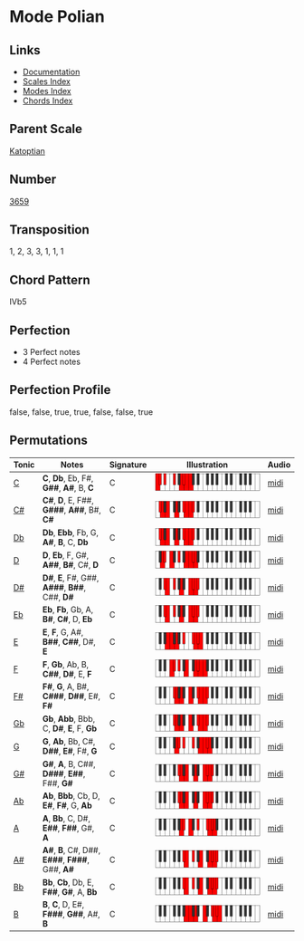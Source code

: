 # Mode Polian

## Links

- [Documentation](README.md)
- [Scales Index](Scales.md)
- [Modes Index](Modes.md)
- [Chords Index](Chords.md)

## Parent Scale

[Katoptian](ScaleKatoptian.md)

## Number

[3659](https://ianring.com/musictheory/scales/3659)

## Transposition

1, 2, 3, 3, 1, 1, 1

## Chord Pattern

IVb5

## Perfection

- 3 Perfect notes
- 4 Perfect notes

## Perfection Profile

false, false, true, true, false, false, true

## Permutations

| Tonic | Notes | Signature | Illustration | Audio |
|-------|-------|-----------|--------------|-------|
| [C](ModeCNaturalPolian.md) | **C**, **Db**, Eb, F#, **G##**, **A#**, B, **C** | C | ![CNaturalPolian](ModeCNaturalPolian.png) | [midi](https://github.com/edipermadi/music/blob/main/docs/ModeCNaturalPolian.mid?raw=true) |
| [C#](ModeCSharpPolian.md) | **C#**, **D**, E, F##, **G###**, **A##**, B#, **C#** | C | ![CSharpPolian](ModeCSharpPolian.png) | [midi](https://github.com/edipermadi/music/blob/main/docs/ModeCSharpPolian.mid?raw=true) |
| [Db](ModeDFlatPolian.md) | **Db**, **Ebb**, Fb, G, **A#**, **B**, C, **Db** | C | ![DFlatPolian](ModeDFlatPolian.png) | [midi](https://github.com/edipermadi/music/blob/main/docs/ModeDFlatPolian.mid?raw=true) |
| [D](ModeDNaturalPolian.md) | **D**, **Eb**, F, G#, **A##**, **B#**, C#, **D** | C | ![DNaturalPolian](ModeDNaturalPolian.png) | [midi](https://github.com/edipermadi/music/blob/main/docs/ModeDNaturalPolian.mid?raw=true) |
| [D#](ModeDSharpPolian.md) | **D#**, **E**, F#, G##, **A###**, **B##**, C##, **D#** | C | ![DSharpPolian](ModeDSharpPolian.png) | [midi](https://github.com/edipermadi/music/blob/main/docs/ModeDSharpPolian.mid?raw=true) |
| [Eb](ModeEFlatPolian.md) | **Eb**, **Fb**, Gb, A, **B#**, **C#**, D, **Eb** | C | ![EFlatPolian](ModeEFlatPolian.png) | [midi](https://github.com/edipermadi/music/blob/main/docs/ModeEFlatPolian.mid?raw=true) |
| [E](ModeENaturalPolian.md) | **E**, **F**, G, A#, **B##**, **C##**, D#, **E** | C | ![ENaturalPolian](ModeENaturalPolian.png) | [midi](https://github.com/edipermadi/music/blob/main/docs/ModeENaturalPolian.mid?raw=true) |
| [F](ModeFNaturalPolian.md) | **F**, **Gb**, Ab, B, **C##**, **D#**, E, **F** | C | ![FNaturalPolian](ModeFNaturalPolian.png) | [midi](https://github.com/edipermadi/music/blob/main/docs/ModeFNaturalPolian.mid?raw=true) |
| [F#](ModeFSharpPolian.md) | **F#**, **G**, A, B#, **C###**, **D##**, E#, **F#** | C | ![FSharpPolian](ModeFSharpPolian.png) | [midi](https://github.com/edipermadi/music/blob/main/docs/ModeFSharpPolian.mid?raw=true) |
| [Gb](ModeGFlatPolian.md) | **Gb**, **Abb**, Bbb, C, **D#**, **E**, F, **Gb** | C | ![GFlatPolian](ModeGFlatPolian.png) | [midi](https://github.com/edipermadi/music/blob/main/docs/ModeGFlatPolian.mid?raw=true) |
| [G](ModeGNaturalPolian.md) | **G**, **Ab**, Bb, C#, **D##**, **E#**, F#, **G** | C | ![GNaturalPolian](ModeGNaturalPolian.png) | [midi](https://github.com/edipermadi/music/blob/main/docs/ModeGNaturalPolian.mid?raw=true) |
| [G#](ModeGSharpPolian.md) | **G#**, **A**, B, C##, **D###**, **E##**, F##, **G#** | C | ![GSharpPolian](ModeGSharpPolian.png) | [midi](https://github.com/edipermadi/music/blob/main/docs/ModeGSharpPolian.mid?raw=true) |
| [Ab](ModeAFlatPolian.md) | **Ab**, **Bbb**, Cb, D, **E#**, **F#**, G, **Ab** | C | ![AFlatPolian](ModeAFlatPolian.png) | [midi](https://github.com/edipermadi/music/blob/main/docs/ModeAFlatPolian.mid?raw=true) |
| [A](ModeANaturalPolian.md) | **A**, **Bb**, C, D#, **E##**, **F##**, G#, **A** | C | ![ANaturalPolian](ModeANaturalPolian.png) | [midi](https://github.com/edipermadi/music/blob/main/docs/ModeANaturalPolian.mid?raw=true) |
| [A#](ModeASharpPolian.md) | **A#**, **B**, C#, D##, **E###**, **F###**, G##, **A#** | C | ![ASharpPolian](ModeASharpPolian.png) | [midi](https://github.com/edipermadi/music/blob/main/docs/ModeASharpPolian.mid?raw=true) |
| [Bb](ModeBFlatPolian.md) | **Bb**, **Cb**, Db, E, **F##**, **G#**, A, **Bb** | C | ![BFlatPolian](ModeBFlatPolian.png) | [midi](https://github.com/edipermadi/music/blob/main/docs/ModeBFlatPolian.mid?raw=true) |
| [B](ModeBNaturalPolian.md) | **B**, **C**, D, E#, **F###**, **G##**, A#, **B** | C | ![BNaturalPolian](ModeBNaturalPolian.png) | [midi](https://github.com/edipermadi/music/blob/main/docs/ModeBNaturalPolian.mid?raw=true) |
